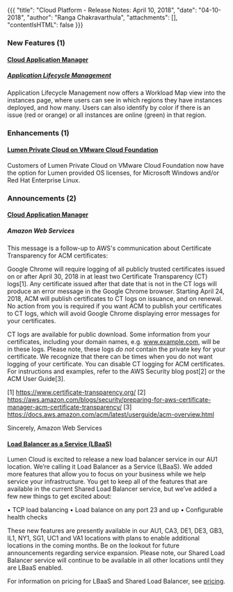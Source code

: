 {{{
"title": "Cloud Platform - Release Notes: April 10, 2018",
"date": "04-10-2018",
"author": "Ranga Chakravarthula",
"attachments": [],
"contentIsHTML": false
}}}

### New Features (1)

#### [Cloud Application Manager](//www.ctl.io/cloud-application-manager/)

##### [Application Lifecycle Management](//www.ctl.io/cloud-application-manager/application-lifecycle-management/)

Application Lifecycle Management now offers a Workload Map view into the instances page, where users can see in which regions they have instances deployed, and how many. Users can also identify by color if there is an issue (red or orange) or all instances are online (green) in that region.

### Enhancements (1)

#### [Lumen Private Cloud on VMware Cloud Foundation](//centurylink-private-cloud-on-vmware-cloud-foundation)

Customers of Lumen Private Cloud on VMware Cloud Foundation now have the option for Lumen provided OS licenses, for Microsoft Windows and/or Red Hat Enterprise Linux.

### Announcements (2)

#### [Cloud Application Manager](//www.ctl.io/cloud-application-manager/)

##### Amazon Web Services

This message is a follow-up to AWS's communication about Certificate Transparency for ACM certificates:

Google Chrome will require logging of all publicly trusted certificates issued on or after April 30, 2018 in at least two Certificate Transparency (CT) logs[1]. Any certificate issued after that date that is not in the CT logs will produce an error message in the Google Chrome browser.
Starting April 24, 2018, ACM will publish certificates to CT logs on issuance, and on renewal. No action from you is required if you want ACM to publish your certificates to CT logs, which will avoid Google Chrome displaying error messages for your certificates.

CT logs are available for public download. Some information from your certificates, including your domain names, e.g. www.example.com, will be in these logs. Please note, these logs *do not* contain the private key for your certificate. We recognize that there can be times when you do not want logging of your certificate. You can disable CT logging for ACM certificates. For instructions and examples, refer to the AWS Security blog post[2] or the ACM User Guide[3].

[1] https://www.certificate-transparency.org/
[2] https://aws.amazon.com/blogs/security/preparing-for-aws-certificate-manager-acm-certificate-transparency/
[3] https://docs.aws.amazon.com/acm/latest/userguide/acm-overview.html

Sincerely,
Amazon Web Services

#### [Load Balancer as a Service (LBaaS)](//www.ctl.io/load-balancing/)

Lumen Cloud is excited to release a new load balancer service in our AU1 location. We’re calling it Load Balancer as a Service (LBaaS). We added more features that allow you to focus on your business while we help service your infrastructure. You get to keep all of the features that are available in the current Shared Load Balancer service, but we’ve added a few new things to get excited about:

• TCP load balancing
• Load balance on any port 23 and up
• Configurable health checks

These new features are presently available in our AU1, CA3, DE1, DE3, GB3, IL1, NY1, SG1, UC1 and VA1 locations with plans to enable additional locations in the coming months. Be on the lookout for future announcements regarding service expansion. Please note, our Shared Load Balancer service will continue to be available in all other locations until they are LBaaS enabled.

For information on pricing for LBaaS and Shared Load Balancer, see [pricing](//www.ctl.io/pricing).
